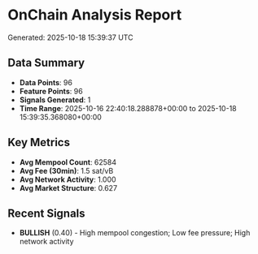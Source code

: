 # OnChain Analysis Report
Generated: 2025-10-18 15:39:37 UTC

## Data Summary
- **Data Points**: 96
- **Feature Points**: 96
- **Signals Generated**: 1
- **Time Range**: 2025-10-16 22:40:18.288878+00:00 to 2025-10-18 15:39:35.368080+00:00

## Key Metrics
- **Avg Mempool Count**: 62584
- **Avg Fee (30min)**: 1.5 sat/vB
- **Avg Network Activity**: 1.000
- **Avg Market Structure**: 0.627

## Recent Signals
- **BULLISH** (0.40) - High mempool congestion; Low fee pressure; High network activity
